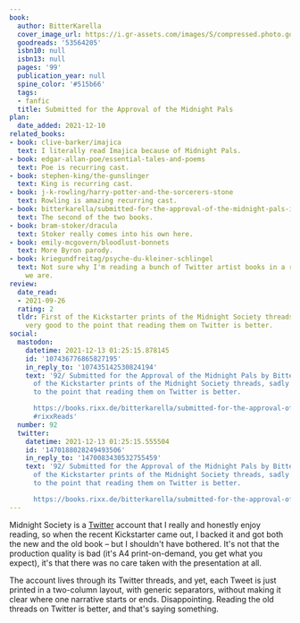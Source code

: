```yaml
---
book:
  author: BitterKarella
  cover_image_url: https://i.gr-assets.com/images/S/compressed.photo.goodreads.com/books/1590672497l/53564205._SX318_.jpg
  goodreads: '53564205'
  isbn10: null
  isbn13: null
  pages: '99'
  publication_year: null
  spine_color: '#515b66'
  tags:
  - fanfic
  title: Submitted for the Approval of the Midnight Pals
plan:
  date_added: 2021-12-10
related_books:
- book: clive-barker/imajica
  text: I literally read Imajica because of Midnight Pals.
- book: edgar-allan-poe/essential-tales-and-poems
  text: Poe is recurring cast.
- book: stephen-king/the-gunslinger
  text: King is recurring cast.
- book: j-k-rowling/harry-potter-and-the-sorcerers-stone
  text: Rowling is amazing recurring cast.
- book: bitterkarella/submitted-for-the-approval-of-the-midnight-pals-ii
  text: The second of the two books.
- book: bram-stoker/dracula
  text: Stoker really comes into his own here.
- book: emily-mcgovern/bloodlust-bonnets
  text: More Byron parody.
- book: kriegundfreitag/psyche-du-kleiner-schlingel
  text: Not sure why I'm reading a bunch of Twitter artist books in a row, but here
    we are.
review:
  date_read:
  - 2021-09-26
  rating: 2
  tldr: First of the Kickstarter prints of the Midnight Society threads, sadly not
    very good to the point that reading them on Twitter is better.
social:
  mastodon:
    datetime: 2021-12-13 01:25:15.878145
    id: '107436776865827195'
    in_reply_to: '107435142530824194'
    text: '92/ Submitted for the Approval of the Midnight Pals by BitterKarella. First
      of the Kickstarter prints of the Midnight Society threads, sadly not very good
      to the point that reading them on Twitter is better.

      https://books.rixx.de/bitterkarella/submitted-for-the-approval-of-the-midnight-pals/
      #rixxReads'
  number: 92
  twitter:
    datetime: 2021-12-13 01:25:15.555504
    id: '1470188028249493506'
    in_reply_to: '1470083430532755459'
    text: '92/ Submitted for the Approval of the Midnight Pals by BitterKarella. First
      of the Kickstarter prints of the Midnight Society threads, sadly not very good
      to the point that reading them on Twitter is better.

      https://books.rixx.de/bitterkarella/submitted-for-the-approval-of-the-midnight-pals/'
---
```


Midnight Society is a [Twitter](https://twitter.com/midnight_pals) account that I really and honestly enjoy reading, so
when the recent Kickstarter came out, I backed it and got both the new and the old book – but I shouldn't have bothered.
It's not that the production quality is bad (it's A4 print-on-demand, you get what you expect), it's that there was no
care taken with the presentation at all.

The account lives through its Twitter threads, and yet, each Tweet is just printed in a two-column layout, with generic
separators, without making it clear where one narrative starts or ends. Disappointing. Reading the old threads on
Twitter is better, and that's saying something.
